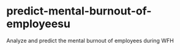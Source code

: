 # predict-mental-burnout-of-employeesu
Analyze and predict the mental burnout of employees during WFH
